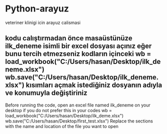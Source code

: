 # Python-arayuz
veteriner klinigi icin arayuz calismasi

kodu calıştırmadan önce masaüstünüze ilk_deneme isimli bir excel dosyası açınız eğer bunu tercih etmezseniz 
kodların içinceki
wb = load_workbook("C:/Users/hasan/Desktop/ilk_deneme.xlsx")
wb.save("C:/Users/hasan/Desktop/ilk_deneme.xlsx")
kısımları açmak istediğiniz dosyanın adıyla ve konumuyla değiştiriniz
---------------------------------------------------------------------
Before running the code, open an excel file named ilk_deneme on your desktop if you do not prefer this
in your codes
wb = load_workbook("C:/Users/hasan/Desktop/ilk_deme.xlsx")
wb.save("C:/Users/hasan/Desktop/first_test.xlsx")
Replace the sections with the name and location of the file you want to open
